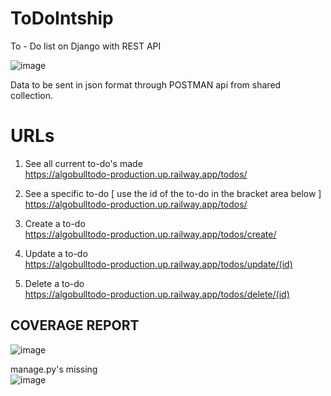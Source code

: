 # ToDoIntship
To - Do list on Django with REST API

![image](https://github.com/NamikazeAsh/AlgoBullToDo/assets/84863353/5d23cde7-8028-4324-bdb0-687cdcc4bcc9)


Data to be sent in json format through POSTMAN api from shared collection.


# URLs

1) See all current to-do's made <br>
https://algobulltodo-production.up.railway.app/todos/

2) See a specific to-do [ use the id of the to-do in the bracket area below ]<br>
https://algobulltodo-production.up.railway.app/todos/

3) Create a to-do<br>
https://algobulltodo-production.up.railway.app/todos/create/ <br>

4) Update a to-do<br>
https://algobulltodo-production.up.railway.app/todos/update/(id)

5) Delete a to-do<br>
https://algobulltodo-production.up.railway.app/todos/delete/(id) <br>

## COVERAGE REPORT 
![image](https://github.com/NamikazeAsh/AlgoBullToDo/assets/84863353/3e06cd05-fa8b-4929-8c1e-5842c3d9f8ab)

manage.py's missing<br>
![image](https://github.com/NamikazeAsh/AlgoBullToDo/assets/84863353/7301cfd1-fd69-4c00-bb52-ee207f5acd72)
